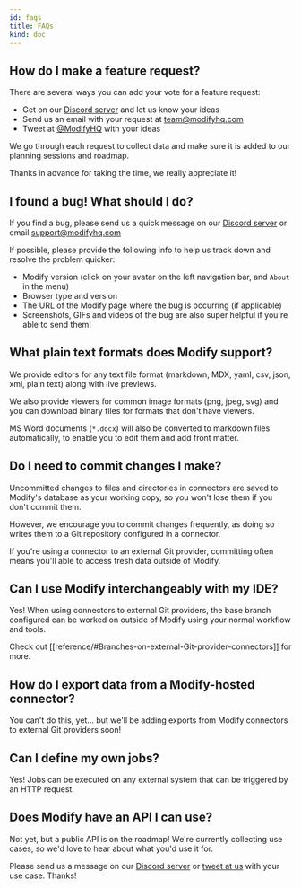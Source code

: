 ```yaml
---
id: faqs
title: FAQs
kind: doc
---
```


## How do I make a feature request?

There are several ways you can add your vote for a feature request:

- Get on our [Discord server](https://discord.gg/NbePDqG) and let us know your ideas 
- Send us an email with your request at [team@modifyhq.com](mailto:team@modifyhq.com)
- Tweet at [@ModifyHQ](http://twitter.com/ModifyHQ) with your ideas

We go through each request to collect data and make sure it is added to our planning sessions and roadmap. 

Thanks in advance for taking the time, we really appreciate it!

## I found a bug! What should I do?

If you find a bug, please send us a quick message on our [Discord server](https://discord.gg/NbePDqG) or email [support@modifyhq.com](mailto:support@modifyhq.com)

If possible, please provide the following info to help us track down and resolve the problem quicker:

- Modify version (click on your avatar on the left navigation bar, and `About` in the menu)
- Browser type and version
- The URL of the Modify page where the bug is occurring (if applicable)
- Screenshots, GIFs and videos of the bug are also super helpful if you're able to send them!

## What plain text formats does Modify support?

We provide editors for any text file format (markdown, MDX, yaml, csv, json, xml, plain text) along with live previews. 

We also provide viewers for common image formats (png, jpeg, svg) and you can download binary files for formats that don't have viewers.

MS Word documents (`*.docx`) will also be converted to markdown files automatically, to enable you to edit them and add front matter.

## Do I need to commit changes I make? 

Uncommitted changes to files and directories in connectors are saved to Modify's database as your working copy, so you won't lose them if you don't commit them.

However, we encourage you to commit changes frequently, as doing so writes them to a Git repository configured in a connector. 

If you're using a connector to an external Git provider, committing often means you'll able to access fresh data outside of Modify.

## Can I use Modify interchangeably with my IDE?

Yes! When using connectors to external Git providers, the base branch configured can be worked on outside of Modify using your normal workflow and tools. 

Check out [[reference/#Branches-on-external-Git-provider-connectors]] for more. 

## How do I export data from a Modify-hosted connector?

You can't do this, yet... but we'll be adding exports from Modify connectors to external Git providers soon!

## Can I define my own jobs? 

Yes! Jobs can be executed on any external system that can be triggered by an HTTP request.

## Does Modify have an API I can use? 

Not yet, but a public API is on the roadmap! We're currently collecting use cases, so we'd love to hear about what you'd use it for.

Please send us a message on our [Discord server](https://discord.gg/NbePDqG) or [tweet at us](https://twitter.com/ModifyHQ) with your use case. Thanks!